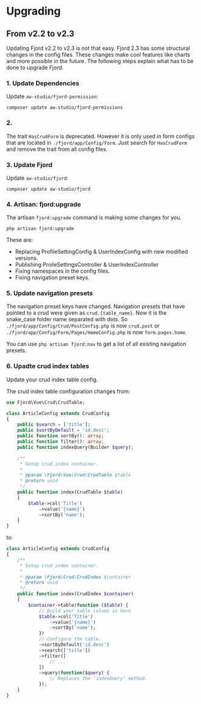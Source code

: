 # Upgrading

## From v2.2 to v2.3

Updating Fjord v2.2 to v2.3 is not that easy. Fjord 2.3 has some structural changes in the config files. These changes make cool features like charts and more possible in the future. The following steps explain what has to be done to upgrade Fjord.

### 1. Update Dependencies

Update `aw-studio/fjord-permission`:

```shell
composer update aw-studio/fjord-permissions
```

### 2.

The trait `HasCrudForm` is deprecated. However it is only used in form configs that are located in `./fjord/app/Config/Form`. Just search for `HasCrudForm` and remove the trait from all config files.

### 3. Update Fjord

Update `aw-studio/fjord`:

```shell
composer update aw-studio/fjord
```

### 4. Artisan: fjord:upgrade

The artisan `fjord:upgrade` command is making some changes for you.

```shell
php artisan fjord:upgrade
```

These are:

-   Replacing ProfileSettingConfig & UserIndexConfig with new modified versions.
-   Publishing ProileSettingsController & UserIndexController
-   Fixing namespaces in the config files.
-   Fixing navigation preset keys.

### 5. Update navigation presets

The navigation preset keys have changed. Navigation presets that have pointed to a crud were given as `crud.{table_name}`. Now it is the snake_case folder name separated with dots. So `./fjord/app/Config/Crud/PostConfig.php` is now `crud.post` or `./fjord/app/Config/Form/Pages/HomeConfig.php` is now `form.pages.home`.

You can use `php artisan fjord:nav` to get a list of all existing navigation presets.

### 6. Upadte crud index tables

Update your crud index table config.

The crud index table configuration changes from:

```php
use Fjord\Vue\Crud\CrudTable;

class ArticleConfig extends CrudConfig
{
    public $search = ['title'];
    public $sortByDefault = 'id.desc';
    public function sortBy(): array;
    public function filter(): array;
    public function indexQuery(Builder $query);

    /**
     * Setup crud index container.
     *
     * @param \Fjord\Vue\Crud\CrudTable $table
     * @return void
     */
    public function index(CrudTable $table)
    {
        $table->col('Title')
            ->value('{name}')
            ->sortBy('name');
    }
}
```

to:

```php
class ArticleConfig extends CrudConfig
{
    /**
     * Setup crud index container.
     *
     * @param \Fjord\Crud\CrudIndex $container
     * @return void
     */
    public function index(CrudIndex $container)
    {
        $container->table(function ($table) {
            // Build your table colums in here
            $table->col('Title')
                ->value('{name}')
                ->sortBy('name');
            })
            // Configure the table.
            ->sortByDefault('id.desc')
            ->search(['title'])
            ->filter([
                // ...
            ])
            ->query(function($query) {
                // Replaces the "indexQuery" method.
            });
    }
}
```

